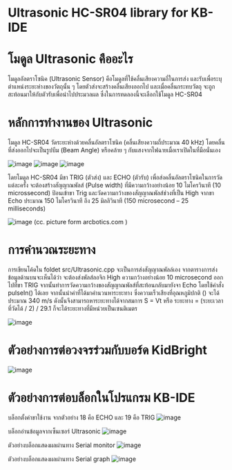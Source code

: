 # Ultrasonic HC-SR04 library for KB-IDE

# โมดูล Ultrasonic คืออะไร
โมดูลอัลตราโซนิค (Ultrasonic  Sensor) คือโมดูลที่ใช้คลื่นเสียงความถี่ในการส่ง และรับเพื่อระบุตำแหน่งระยะห่างของวัตถุนั้น ๆ  โดยตัวส่งจะสร้างคลื่นเสียงออกไป และเมื่อคลื่นกระทบวัตถุ จะถูกสะท้อนมาให้กับตัวรับเพื่อนำไปประมวลผล ซึ่งในการทดลองนี้จะเลือกใช้โมดูล HC-SR04

# หลักการทำงานของ Ultrasonic
โมดูล HC-SR04  วัดระยะห่างด้วยคลื่นอัลตราโซนิค  (คลื่นเสียงความถี่ประมาณ 40 kHz)  โดยคลื่นที่ส่งออกไปจะเป็นรูปบีม (Beam Angle) หรือคล้าย ๆ กับแสงจากไฟฉายเมื่อเราเปิดในที่มือนั่นเอง

![image](https://raw.githubusercontent.com/bavensky/kbide_plugin_template/master/static/ultrasonic_range.png)
![image](https://raw.githubusercontent.com/bavensky/kbide_plugin_template/master/static/ultrasonic_detecting.png)
![image](https://raw.githubusercontent.com/bavensky/kbide_plugin_template/master/static/ultrasonic_range_finder.png)

โดยโมดูล HC-SR04 มีขา TRIG (ตัวส่ง) และ ECHO (ตัวรับ)  เพื่อส่งคลื่นอัลตราโซนิคในการวัดแต่ละครั้ง จะต้องสร้างสัญญาณพัลส์ (Pulse width) ที่มีความกว้างอย่างน้อย 10 ไมโครวินาที (10 microssecond) ป้อนเข้าขา Trig และวัดความกว้างของสัญญาณพัลส์ช่วงที่เป็น High จากขา Echo ประมาณ 150 ไมโครวินาที ถึง 25 มิลลิวินาที (150 microsecond – 25 milliseconds)

![image](https://raw.githubusercontent.com/bavensky/kbide_plugin_template/master/static/ultrasonic_transducer.png)
(cc. picture form arcbotics.com )

# การคำนวณระยะทาง
การเขียนโค้ดใน foldet src/Ultrasonic.cpp จะเป็นการส่งสัญญาณพัลล์เอง จากตารางการส่งข้อมูลด้านบนจะเห็นได้ว่า จะต้องส่งพัลส์ลอจิก High ความกว้างอย่างน้อย 10 microsecond ออกไปที่ขา TRIG จากนั้นทำการวัดความกว้างของสัญญาณพัลส์ที่สะท้อนกลับมายังจา Echo โดยใช้คำสั่ง pulseIn() ได้เลย จากนั้นนำค่าที่ได้มาคำนวนหาระยะทาง ซึ่งความเร็วเสียงที่อุณหภูมิปกติ () จะได้ประมาณ 340 m/s ดังนั้นจึงสามารถหาระยะทางได้จากสมการ S = Vt  หรือ ระยะทาง = (ระยะเวลาที่วัดได้ / 2) / 29.1 ก็จะได้ระยะทางที่มีหน่วยเป็นเซนติเมตร

![image](https://raw.githubusercontent.com/bavensky/kbide_plugin_template/master/static/src_cpp.JPG)

# ตัวอย่างการต่อวงจรร่วมกับบอร์ด KidBright
![image](https://raw.githubusercontent.com/bavensky/kbide_plugin_template/master/static/kidbright_ultrasonic.png)

# ตัวอย่างการต่อบล็อกในโปรแกรม KB-IDE 
บล็อกตั้งค่าขาใช้งาน จากตัวอย่าง 18 คือ ECHO และ 19 คือ TRIG
![image](https://raw.githubusercontent.com/bavensky/kbide_plugin_template/master/static/ultrasonic_setupBlock.JPG)

บล็อกอ่านข้อมูลจากเซ็นเซอร์ Ultrasonic
![image](https://raw.githubusercontent.com/bavensky/kbide_plugin_template/master/static/ultrasonic_getDataBlock.JPG)

ตัวอย่างบล็อกแสดงผลผ่านทาง Serial monitor
![image](https://raw.githubusercontent.com/bavensky/kbide_plugin_template/master/static/serial_monitor.JPG)

ตัวอย่างบล็อกแสดงผลผ่านทาง Serial graph
![image](https://raw.githubusercontent.com/bavensky/kbide_plugin_template/master/static/serial_graph.JPG)
